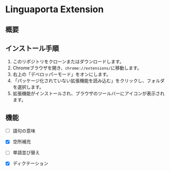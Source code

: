 # Linguaporta Extension
## 概要

## インストール手順

1. このリポジトリをクローンまたはダウンロードします。
2. Chromeブラウザを開き、`chrome://extensions/`に移動します。
3. 右上の「デベロッパーモード」をオンにします。
4. 「パッケージ化されていない拡張機能を読み込む」をクリックし、フォルダを選択します。
5. 拡張機能がインストールされ、ブラウザのツールバーにアイコンが表示されます。

## 機能

- [ ] 語句の意味
- [x] 空所補充
- [ ] 単語並び替え
- [x] ディクテーション

